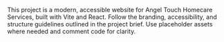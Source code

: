 <!-- Use this file to provide workspace-specific custom instructions to Copilot. For more details, visit https://code.visualstudio.com/docs/copilot/copilot-customization#_use-a-githubcopilotinstructionsmd-file -->

This project is a modern, accessible website for Angel Touch Homecare Services, built with Vite and React. Follow the branding, accessibility, and structure guidelines outlined in the project brief. Use placeholder assets where needed and comment code for clarity.

